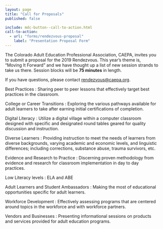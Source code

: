 ```yaml
---
layout: page
title: "Call for Proposals"
published: false

include: mdc-button--call-to-action.html
call-to-action:
  - url: "forms/rendezvous-proposal"
    label: "Presentation Proposal Form"
---
```


The Colorado Adult Education Professional Association, CAEPA, invites you to submit a proposal for the 2019 Rendezvous. This year’s theme is, “Moving It Forward” and we have thought up a list of new session strands to take us there. Session blocks will be **75 minutes** in length.

If you have questions, please contact <rendezvous@caepa.org>.

Best Practices
: Sharing peer to peer lessons that effectively target best practices in the classroom.

College or Career Transitions
: Exploring the various pathways available for adult learners to take after earning initial certifications of completion.

Digital Literacy
: Utilize a digital village within a computer classroom designed with specific and designated round tables geared for quality discussion and instruction.

Diverse Learners
: Providing instruction to meet the needs of learners from diverse backgrounds, varying academic and economic levels, and linguistic differences; including corrections, substance abuse, trauma survivors, etc.

Evidence and Research to Practice
: Discerning proven methodology from evidence and research for classroom implementation in day to day practices.

Low Literacy levels
: ELA and ABE

Adult Learners and Student Ambassadors
: Making the most of educational opportunities specific for adult learners.

Workforce Development
: Effectively assessing programs that are centered around topics in the workforce and with workforce partners.

Vendors and Businesses
: Presenting informational sessions on products and services provided for adult education programs.
